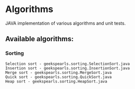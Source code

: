 # Algorithms
JAVA implementation of various algorithms and unit tests.

## Available algorithms:
### Sorting
    Selection sort - geekspearls.sorting.SelectionSort.java
    Insertion sort - geekspearls.sorting.InsertionSort.java
    Merge sort - geekspearls.sorting.MergeSort.java
    Quick sort - geekspearls.sorting.QuickSort.java
    Heap sort - geekspearls.sorting.HeapSort.java
    
